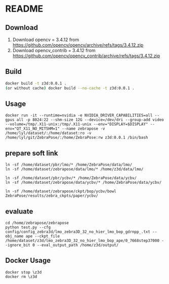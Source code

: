 # README

## Download
1. Download opencv = 3.4.12 from https://github.com/opencv/opencv/archive/refs/tags/3.4.12.zip
2. Download opencv_contrib = 3.4.12 from https://github.com/opencv/opencv_contrib/archive/refs/tags/3.4.12.zip


## Build 
```bash
docker build -t z3d:0.0.1 .
(or without cache) docker build --no-cache -t z3d:0.0.1 .
```
## Usage
```
docker run -it --runtime=nvidia -e NVIDIA_DRIVER_CAPABILITIES=all --gpus all -p 8024:22 --shm-size 12G --device=/dev/dri --group-add video --volume=/tmp/.X11-unix:/tmp/.X11-unix --env="DISPLAY=$DISPLAY" --env="QT_X11_NO_MITSHM=1" --name zebrapose -v /home/lyl/dataset/:/home/dataset:ro -v /home/lyl/git/ZebraPose/:/home/ZebraPose:rw z3d:0.0.1 /bin/bash
```

## prepare soft link
```
ln -sf /home/dataset/pbr/lmo/* /home/ZebraPose/data/lmo/
ln -sf /home/dataset/zebrapose/data/lmo/* /home/z3d/data/lmo/

ln -sf /home/dataset/pbr/ycbv/* /home/ZebraPose/data/ycbv/
ln -sf /home/dataset/zebrapose/data/ycbv/* /home/ZebraPose/data/ycbv/

ln -sf /home/dataset/zebrapose/ckpt/bop/ycbv/bowl ZebraPose/results/zebra_ckpts/paper/ycbv/
```


## evaluate
```
cd /home/zebrapose/zebrapose
python test.py --cfg config/config_zebra3d/lmo_zebra3D_32_no_hier_lmo_bop_gdrnpp_.txt --obj_name ape --ckpt_file /home/dataset/z3d/lmo_zebra3D_32_no_hier_lmo_bop_ape/0_7668step37000 --ignore_bit 0 --eval_output_path /home/z3d/output/
```

## Docker Usage
```
docker stop \z3d
docker rm \z3d
```
